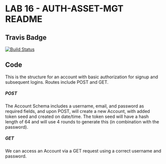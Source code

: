 # LAB 16 - AUTH-ASSET-MGT README

## Travis Badge
[![Build Status](https://travis-ci.org/LizabethPetersen/16-19-auth-asset-mgt.svg?branch=master)](https://travis-ci.org/LizabethPetersen/16-19-auth-asset-mgt)

## Code
This is the structure for an account with basic authorization for signup and subsequent logins. Routes include POST and GET. 

##### POST
The Account Schema includes a username, email, and password as required fields, and upon POST, will create a new Account, with added token seed and created on date/time. The token seed will have a hash length of 64 and will use 4 rounds to generate this (in combination with the password).

##### GET
We can access an Account via a GET request using a correct username and password.

